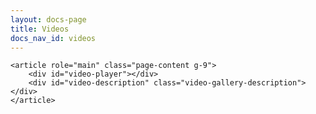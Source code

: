```yaml
---
layout: docs-page
title: Videos
docs_nav_id: videos
---
```



<div class="g-grid">
    <div class="g-3">
        <div class="video-gallery" id="video-gallery"></div>
    </div>

    <article role="main" class="page-content g-9">
        <div id="video-player"></div>
        <div id="video-description" class="video-gallery-description"></div>
    </article>
</div>

<script>
    require(['page/videos'], function (page) {
        $.getJSON('/data/videos.json', function (videos) {
            page({
                elem: document.getElementById('video-gallery'),
                playerElem: document.getElementById('video-player'),
                descriptionElem: document.getElementById('video-description'),
                videos: videos
            });
        })

    });
</script>